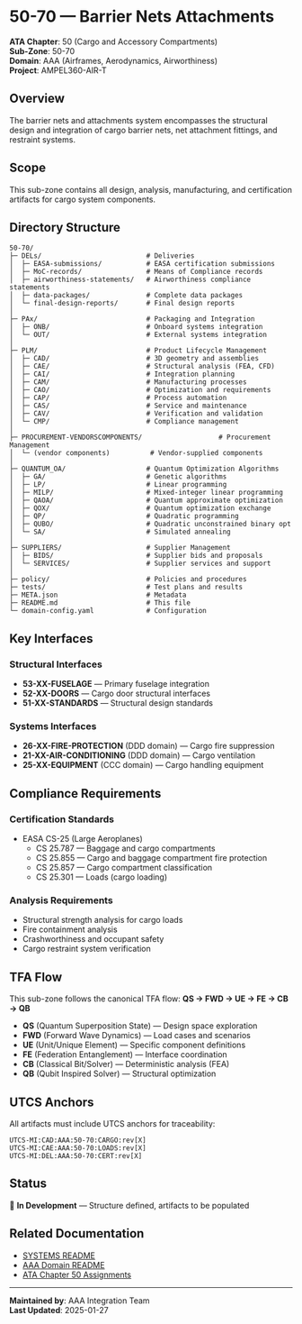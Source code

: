 # 50-70 — Barrier Nets Attachments

**ATA Chapter**: 50 (Cargo and Accessory Compartments)  
**Sub-Zone**: 50-70  
**Domain**: AAA (Airframes, Aerodynamics, Airworthiness)  
**Project**: AMPEL360-AIR-T

## Overview

The barrier nets and attachments system encompasses the structural design and integration of cargo barrier nets, net attachment fittings, and restraint systems.

## Scope

This sub-zone contains all design, analysis, manufacturing, and certification artifacts for cargo system components.

## Directory Structure

```
50-70/
├─ DELs/                          # Deliveries
│  ├─ EASA-submissions/           # EASA certification submissions
│  ├─ MoC-records/                # Means of Compliance records
│  ├─ airworthiness-statements/   # Airworthiness compliance statements
│  ├─ data-packages/              # Complete data packages
│  └─ final-design-reports/       # Final design reports
│
├─ PAx/                           # Packaging and Integration
│  ├─ ONB/                        # Onboard systems integration
│  └─ OUT/                        # External systems integration
│
├─ PLM/                           # Product Lifecycle Management
│  ├─ CAD/                        # 3D geometry and assemblies
│  ├─ CAE/                        # Structural analysis (FEA, CFD)
│  ├─ CAI/                        # Integration planning
│  ├─ CAM/                        # Manufacturing processes
│  ├─ CAO/                        # Optimization and requirements
│  ├─ CAP/                        # Process automation
│  ├─ CAS/                        # Service and maintenance
│  ├─ CAV/                        # Verification and validation
│  └─ CMP/                        # Compliance management
│
├─ PROCUREMENT-VENDORSCOMPONENTS/                   # Procurement Management
│  └─ (vendor components)          # Vendor-supplied components
│
├─ QUANTUM_OA/                    # Quantum Optimization Algorithms
│  ├─ GA/                         # Genetic algorithms
│  ├─ LP/                         # Linear programming
│  ├─ MILP/                       # Mixed-integer linear programming
│  ├─ QAOA/                       # Quantum approximate optimization
│  ├─ QOX/                        # Quantum optimization exchange
│  ├─ QP/                         # Quadratic programming
│  ├─ QUBO/                       # Quadratic unconstrained binary opt
│  └─ SA/                         # Simulated annealing
│
├─ SUPPLIERS/                     # Supplier Management
│  ├─ BIDS/                       # Supplier bids and proposals
│  └─ SERVICES/                   # Supplier services and support
│
├─ policy/                        # Policies and procedures
├─ tests/                         # Test plans and results
├─ META.json                      # Metadata
├─ README.md                      # This file
└─ domain-config.yaml             # Configuration
```

## Key Interfaces

### Structural Interfaces
- **53-XX-FUSELAGE** — Primary fuselage integration
- **52-XX-DOORS** — Cargo door structural interfaces
- **51-XX-STANDARDS** — Structural design standards

### Systems Interfaces
- **26-XX-FIRE-PROTECTION** (DDD domain) — Cargo fire suppression
- **21-XX-AIR-CONDITIONING** (DDD domain) — Cargo ventilation
- **25-XX-EQUIPMENT** (CCC domain) — Cargo handling equipment

## Compliance Requirements

### Certification Standards
- EASA CS-25 (Large Aeroplanes)
  - CS 25.787 — Baggage and cargo compartments
  - CS 25.855 — Cargo and baggage compartment fire protection
  - CS 25.857 — Cargo compartment classification
  - CS 25.301 — Loads (cargo loading)

### Analysis Requirements
- Structural strength analysis for cargo loads
- Fire containment analysis
- Crashworthiness and occupant safety
- Cargo restraint system verification

## TFA Flow

This sub-zone follows the canonical TFA flow:
**QS → FWD → UE → FE → CB → QB**

- **QS** (Quantum Superposition State) — Design space exploration
- **FWD** (Forward Wave Dynamics) — Load cases and scenarios
- **UE** (Unit/Unique Element) — Specific component definitions
- **FE** (Federation Entanglement) — Interface coordination
- **CB** (Classical Bit/Solver) — Deterministic analysis (FEA)
- **QB** (Qubit Inspired Solver) — Structural optimization

## UTCS Anchors

All artifacts must include UTCS anchors for traceability:
```
UTCS-MI:CAD:AAA:50-70:CARGO:rev[X]
UTCS-MI:CAE:AAA:50-70:LOADS:rev[X]
UTCS-MI:DEL:AAA:50-70:CERT:rev[X]
```

## Status

🚧 **In Development** — Structure defined, artifacts to be populated

## Related Documentation

- [SYSTEMS README](../README.md)
- [AAA Domain README](../../README.md)
- [ATA Chapter 50 Assignments](../../../../../1-DIMENSIONS/CANONICAL-TAXONOMY/ata-chapters.csv)

---

**Maintained by**: AAA Integration Team  
**Last Updated**: 2025-01-27
